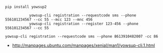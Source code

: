 ```
pip install yowsup2

```



```
           yowsup-cli registration --requestcode sms --phone 556101234567 --cc 55 --mcc 123 --mnc 456
           yowsup-cli registration --register 123-456 --phone 556101234567 --cc 55

yowsup-cli registration --requestcode sms --phone 8613910482007 -cc 86

```


- http://manpages.ubuntu.com/manpages/xenial/man1/yowsup-cli.1.html
